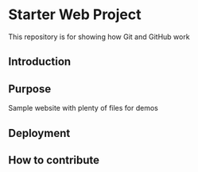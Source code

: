 # Starter Web Project

This repository is for showing how Git and GitHub work

## Introduction

## Purpose
Sample website with plenty of files for demos

## Deployment

## How to contribute